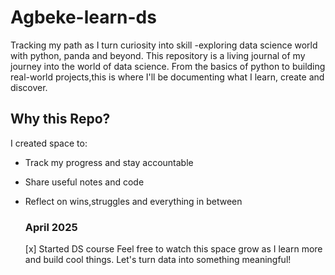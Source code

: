 # Agbeke-learn-ds
Tracking my path as I turn curiosity into skill -exploring data science world with python, panda and beyond.
This repository is a living journal of my journey into the world of data science. From the basics of python to building real-world projects,this is where I'll be documenting what I learn, create and discover.
## Why this Repo?
I created  space to: 
- Track my progress and stay accountable
- Share useful notes and code
- Reflect on wins,struggles and everything in between

  ### April 2025
  [x] Started DS course
  Feel free to watch this space grow as I learn more and build cool things. Let's turn data into something meaningful!
